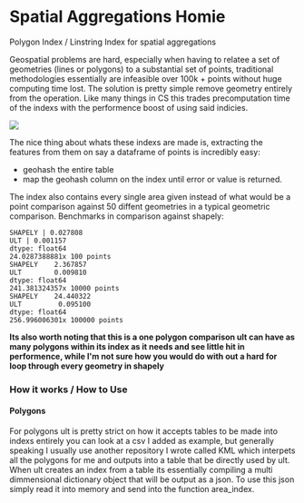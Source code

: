 # Spatial Aggregations Homie

Polygon Index / Linstring Index for spatial aggregations

Geospatial problems are hard, especially when having to relatee a set of geometries (lines or polygons) to a substantial set of points, traditional methodologies essentially are infeasible over 100k + points without huge computing time lost. The solution is pretty simple remove geometry entirely from the operation. Like many things in CS this trades precomputation time of the indexs with the performence boost of using said indicies. 

![](https://cloud.githubusercontent.com/assets/10904982/18169911/3bf81a7a-702a-11e6-846d-45b3841b48ca.png)

The nice thing about whats these indexs are made is, extracting the features from them on say a dataframe of points is incredibly easy:
* geohash the entire table 
* map the geohash column on the index until error or value is returned. 

The index also contains every single area given instead of what would be a point comparison against 50 diffent geometries in a typical geometric comparison. 
Benchmarks in comparison against shapely:
```
SHAPELY | 0.027808
ULT | 0.001157
dtype: float64
24.0287388881x 100 points
SHAPELY    2.367857
ULT        0.009810
dtype: float64
241.381324357x 10000 points
SHAPELY    24.440322
ULT         0.095100
dtype: float64
256.996006301x 100000 points
```
**Its also worth noting that this is a one polygon comparison ult can have as many polygons within its index as it needs and see little hit in performence, while I'm not sure how you would do with out a hard for loop through every geometry in shapely**

### How it works / How to Use
#### Polygons 
For polygons ult is pretty strict on how it accepts tables to be made into indexs entirely you can look at a csv I added as example, but generally speaking I usually use another repository I wrote called KML which interpets all the polygons for me and outputs into a table that be directly used by ult. When ult creates an index from a table its essentially compiling a multi dimmensional dictionary object that will be output as a json. To use this json simply read it into memory and send into the function area_index. 




